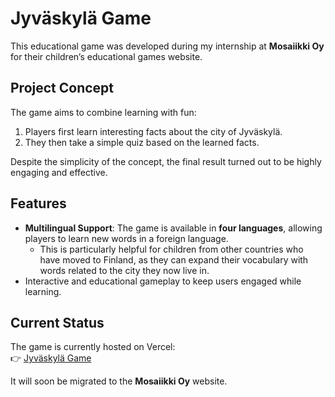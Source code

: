 # Jyväskylä Game

This educational game was developed during my internship at **Mosaiikki Oy** for their children’s educational games website. 

## Project Concept
The game aims to combine learning with fun:  
1. Players first learn interesting facts about the city of Jyväskylä.  
2. They then take a simple quiz based on the learned facts.  

Despite the simplicity of the concept, the final result turned out to be highly engaging and effective.

## Features
- **Multilingual Support**: The game is available in **four languages**, allowing players to learn new words in a foreign language.  
  - This is particularly helpful for children from other countries who have moved to Finland, as they can expand their vocabulary with words related to the city they now live in.  
- Interactive and educational gameplay to keep users engaged while learning.

## Current Status
The game is currently hosted on Vercel:  
👉 [Jyväskylä Game](https://jyvaskyla-game.vercel.app/)  

It will soon be migrated to the **Mosaiikki Oy** website.
